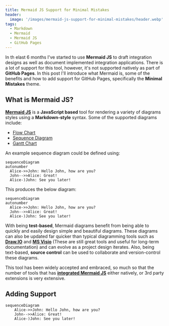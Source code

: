```yaml
---
title: Mermaid JS Support for Minimal Mistakes
header:
  image: '/images/mermaid-js-support-for-minimal-mistakes/header.webp'
tags:
  - Markdown
  - Mermaid
  - Mermaid JS
  - GitHub Pages
---
```


In th elast 6 months I've started to use **Mermaid JS** to draft integration designs as well as document implemented integration applications. There is a lot of support for this tool, however, it's not supported natively as part of **GitHub Pages**. In this post I'll introduce what Mermaid is, some of the benefits and how to add support for GitHub Pages, specifically the **Minimal Mistakes** theme.

## What is Mermaid JS?

**[Mermaid JS](https://mermaid.js.org)** is a **JavaScript based** tool for rendering a variety of diagrams styles using a **Markdown-style** syntax. Some of the supported diagrams include:

- [Flow Chart](https://mermaid.js.org/syntax/flowchart.html)
- [Sequence Diagram](https://mermaid.js.org/syntax/sequenceDiagram.html)
- [Gantt Chart](https://mermaid.js.org/syntax/gantt.html)

An example sequence diagram could be defined using:

``` text
sequenceDiagram
autonumber
  Alice->>John: Hello John, how are you?
  John-->>Alice: Great!
  Alice-)John: See you later!
```

This produces the below diagram:

``` mermaid
sequenceDiagram
autonumber
  Alice->>John: Hello John, how are you?
  John-->>Alice: Great!
  Alice-)John: See you later!
```

With being **test-based**, Mermaid diagrams benefit from being able to quickly and easily design simple and beautiful diagrams. These diagrams can also be updated far quicker than typical diagramming tools such as **[Draw.IO](https://www.drawio.com/)** and **[MS Visio](https://www.microsoft.com/en-gb/microsoft-365/visio/flowchart-software)** (These are still great tools and useful for long-term documentation) and can evolve as a project design iterates. Also, being text-based, **source control** can be used to collaborate and version-control these diagrams.

This tool has been widely accepted and embraced, so much so that the number of tools that has **[integrated Mermaid JS](https://mermaid.js.org/ecosystem/integrations.html)** either natively, or 3rd party extensions is very extensive.

## Adding Support

``` mermaid
sequenceDiagram
    Alice->>John: Hello John, how are you?
    John-->>Alice: Great!
    Alice-)John: See you later!
```

